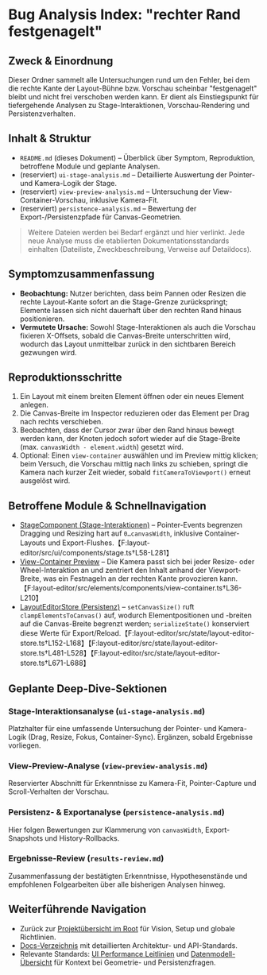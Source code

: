 # Bug Analysis Index: "rechter Rand festgenagelt"

## Zweck & Einordnung
Dieser Ordner sammelt alle Untersuchungen rund um den Fehler, bei dem die rechte Kante der Layout-Bühne bzw. Vorschau scheinbar "festgenagelt" bleibt und nicht frei verschoben werden kann. Er dient als Einstiegspunkt für tiefergehende Analysen zu Stage-Interaktionen, Vorschau-Rendering und Persistenzverhalten.

## Inhalt & Struktur
- `README.md` (dieses Dokument) – Überblick über Symptom, Reproduktion, betroffene Module und geplante Analysen.
- (reserviert) `ui-stage-analysis.md` – Detaillierte Auswertung der Pointer- und Kamera-Logik der Stage.
- (reserviert) `view-preview-analysis.md` – Untersuchung der View-Container-Vorschau, inklusive Kamera-Fit.
- (reserviert) `persistence-analysis.md` – Bewertung der Export-/Persistenzpfade für Canvas-Geometrien.

> Weitere Dateien werden bei Bedarf ergänzt und hier verlinkt. Jede neue Analyse muss die etablierten Dokumentationsstandards einhalten (Dateiliste, Zweckbeschreibung, Verweise auf Detaildocs).

## Symptomzusammenfassung
- **Beobachtung:** Nutzer berichten, dass beim Pannen oder Resizen die rechte Layout-Kante sofort an die Stage-Grenze zurückspringt; Elemente lassen sich nicht dauerhaft über den rechten Rand hinaus positionieren.
- **Vermutete Ursache:** Sowohl Stage-Interaktionen als auch die Vorschau fixieren X-Offsets, sobald die Canvas-Breite unterschritten wird, wodurch das Layout unmittelbar zurück in den sichtbaren Bereich gezwungen wird.

## Reproduktionsschritte
1. Ein Layout mit einem breiten Element öffnen oder ein neues Element anlegen.
2. Die Canvas-Breite im Inspector reduzieren oder das Element per Drag nach rechts verschieben.
3. Beobachten, dass der Cursor zwar über den Rand hinaus bewegt werden kann, der Knoten jedoch sofort wieder auf die Stage-Breite (max. `canvasWidth - element.width`) gesetzt wird.
4. Optional: Einen `view-container` auswählen und im Preview mittig klicken; beim Versuch, die Vorschau mittig nach links zu schieben, springt die Kamera nach kurzer Zeit wieder, sobald `fitCameraToViewport()` erneut ausgelöst wird.

## Betroffene Module & Schnellnavigation
- [StageComponent (Stage-Interaktionen)](../layout-editor/src/ui/components/stage.ts) – Pointer-Events begrenzen Dragging und Resizing hart auf `0…canvasWidth`, inklusive Container-Layouts und Export-Flushes.【F:layout-editor/src/ui/components/stage.ts†L58-L281】
- [View-Container Preview](../layout-editor/src/elements/components/view-container.ts) – Die Kamera passt sich bei jeder Resize- oder Wheel-Interaktion an und zentriert den Inhalt anhand der Viewport-Breite, was ein Festnageln an der rechten Kante provozieren kann.【F:layout-editor/src/elements/components/view-container.ts†L36-L210】
- [LayoutEditorStore (Persistenz)](../layout-editor/src/state/layout-editor-store.ts) – `setCanvasSize()` ruft `clampElementsToCanvas()` auf, wodurch Elementpositionen und -breiten auf die Canvas-Breite begrenzt werden; `serializeState()` konserviert diese Werte für Export/Reload.【F:layout-editor/src/state/layout-editor-store.ts†L152-L168】【F:layout-editor/src/state/layout-editor-store.ts†L481-L528】【F:layout-editor/src/state/layout-editor-store.ts†L671-L688】

## Geplante Deep-Dive-Sektionen
### Stage-Interaktionsanalyse (`ui-stage-analysis.md`)
Platzhalter für eine umfassende Untersuchung der Pointer- und Kamera-Logik (Drag, Resize, Fokus, Container-Sync). Ergänzen, sobald Ergebnisse vorliegen.

### View-Preview-Analyse (`view-preview-analysis.md`)
Reservierter Abschnitt für Erkenntnisse zu Kamera-Fit, Pointer-Capture und Scroll-Verhalten der Vorschau.

### Persistenz- & Exportanalyse (`persistence-analysis.md`)
Hier folgen Bewertungen zur Klammerung von `canvasWidth`, Export-Snapshots und History-Rollbacks.

### Ergebnisse-Review (`results-review.md`)
Zusammenfassung der bestätigten Erkenntnisse, Hypothesenstände und empfohlenen Folgearbeiten über alle bisherigen Analysen hinweg.

## Weiterführende Navigation
- Zurück zur [Projektübersicht im Root](../README.md) für Vision, Setup und globale Richtlinien.
- [Docs-Verzeichnis](../docs/README.md) mit detaillierten Architektur- und API-Standards.
- Relevante Standards: [UI Performance Leitlinien](../docs/ui-performance.md) und [Datenmodell-Übersicht](../docs/data-model-overview.md) für Kontext bei Geometrie- und Persistenzfragen.
